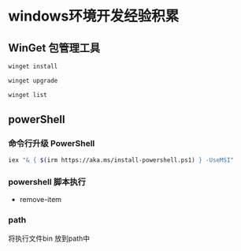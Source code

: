 # windows环境开发经验积累

## WinGet 包管理工具

```bash
winget install

winget upgrade

winget list
```

## powerShell

### 命令行升级 PowerShell

```sh
iex "& { $(irm https://aka.ms/install-powershell.ps1) } -UseMSI"
```

### powershell 脚本执行

* remove-item

### path

将执行文件bin 放到path中

